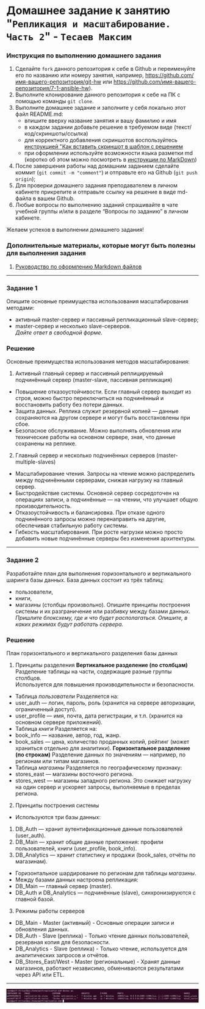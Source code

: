 # Домашнее задание к занятию "`Репликация и масштабирование. Часть 2`" - `Тесаев Максим`

### Инструкция по выполнению домашнего задания

   1. Сделайте `fork` данного репозитория к себе в Github и переименуйте его по названию или номеру занятия, например, https://github.com/имя-вашего-репозитория/git-hw или  https://github.com/имя-вашего-репозитория/7-1-ansible-hw).
   2. Выполните клонирование данного репозитория к себе на ПК с помощью команды `git clone`.
   3. Выполните домашнее задание и заполните у себя локально этот файл README.md:
      - впишите вверху название занятия и вашу фамилию и имя
      - в каждом задании добавьте решение в требуемом виде (текст/код/скриншоты/ссылка)
      - для корректного добавления скриншотов воспользуйтесь [инструкцией "Как вставить скриншот в шаблон с решением](https://github.com/netology-code/sys-pattern-homework/blob/main/screen-instruction.md)
      - при оформлении используйте возможности языка разметки md (коротко об этом можно посмотреть в [инструкции  по MarkDown](https://github.com/netology-code/sys-pattern-homework/blob/main/md-instruction.md))
   4. После завершения работы над домашним заданием сделайте коммит (`git commit -m "comment"`) и отправьте его на Github (`git push origin`);
   5. Для проверки домашнего задания преподавателем в личном кабинете прикрепите и отправьте ссылку на решение в виде md-файла в вашем Github.
   6. Любые вопросы по выполнению заданий спрашивайте в чате учебной группы и/или в разделе “Вопросы по заданию” в личном кабинете.
   
Желаем успехов в выполнении домашнего задания!
   
### Дополнительные материалы, которые могут быть полезны для выполнения задания

1. [Руководство по оформлению Markdown файлов](https://gist.github.com/Jekins/2bf2d0638163f1294637#Code)

---

### Задание 1

Опишите основные преимущества использования масштабирования методами:  
* активный master-сервер и пассивный репликационный slave-сервер;
* master-сервер и несколько slave-серверов.  
*Дайте ответ в свободной форме.*  

### Решение

Основные преимущества использования методов масштабирования:  
1. Активный главный сервер и пассивный реплицируемый подчинённый сервер (master-slave, пассивная репликация)
* Повышение отказоустойчивости. Если главный сервер выходит из строя, можно быстро переключиться на подчинённый и восстановить работу без потери данных.
* Защита данных. Реплика служит резервной копией — данные сохраняются на другом сервере и могут быть восстановлены при сбое.
* Безопасное обслуживание. Можно выполнять обновления или технические работы на основном сервере, зная, что данные сохранены на реплике.
2. Главный сервер и несколько подчинённых серверов (master-multiple-slaves)
* Масштабирование чтения. Запросы на чтение можно распределить между подчинёнными серверами, снижая нагрузку на главный сервер.
* Быстродействие системы. Основной сервер сосредоточен на операциях записи, а подчинённые — на чтении, что улучшает общую производительность.
* Отказоустойчивость и балансировка. При отказе одного подчинённого запросы можно перенаправить на другие, обеспечивая стабильную работу системы.
* Гибкость масштабирования. При росте нагрузки можно просто добавить новые подчинённые серверы без изменения архитектуры.

---

### Задание 2

Разработайте план для выполнения горизонтального и вертикального шаринга базы данных. База данных состоит из трёх таблиц:  
* пользователи,
* книги,
* магазины (столбцы произвольно).
Опишите принципы построения системы и их разграничение или разбивку между базами данных.  
*Пришлите блоксхему, где и что будет располагаться. Опишите, в каких режимах будут работать сервера.*

### Решение

План горизонтального и вертикального разделения базы данных  
1. Принципы разделения
**Вертикальное разделение (по столбцам)**  
Разделение таблицы на части, содержащие разные группы столбцов.  
Используется для повышения производительности и безопасности.  
* Таблица *пользователи*
Разделяется на:
 * user_auth — логин, пароль, роль (хранится на сервере авторизации, ограниченный доступ).
 * user_profile — имя, почта, дата регистрации, и т.п. (хранится на основном сервере приложений).
* Таблица *книги*
Разделяется на:
 * book_info — название, автор, год, жанр.
 * book_sales — цена, количество проданных копий, рейтинг (может храниться отдельно для аналитики).
**Горизонтальное разделение (по строкам)**
Разделение данных по значениям — например, по регионам или типам магазинов.  
* Таблица *магазины*
Разделяется по географическому признаку:
 * stores_east — магазины восточного региона.
 * stores_west — магазины западного региона.
Это снижает нагрузку на один сервер и ускоряет запросы, выполняемые в пределах региона.
2. Принципы построения системы
* Используются три базы данных:
 1. DB_Auth — хранит аутентификационные данные пользователей (user_auth).
 2. DB_Main — хранит общие данные приложения: профили пользователей, книги (user_profile, book_info).
 3. DB_Analytics — хранит статистику и продажи (book_sales, отчёты по магазинам).
* Горизонтальное шардирование по регионам для таблицы *магазины*.
* Между базами данных настроена репликация:
 * DB_Main — главный сервер (master).
 * DB_Auth и DB_Analytics — подчинённые (slave), синхронизируются с главной базой.
3. Режимы работы серверов
* DB_Main - Master (активный) - Основные операции записи и обновления данных.
* DB_Auth - Slave (реплика) - Только чтение данных пользователей, резервная копия для безопасности.
* DB_Analytics - Slave (реплика) - Только чтение, используется для аналитических запросов и отчётов.
* DB_Stores_East/West - Master (региональные) - Хранят данные магазинов, работают независимо, обмениваются результатами через API или ETL.

---

![screenshot](screenshots/2.1.png)

